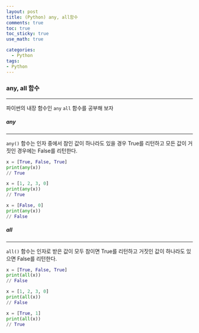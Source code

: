 ```yaml
---
layout: post
title: (Python) any, all함수
comments: true
toc: true
toc_sticky: true
use_math: true

categories:
  - Python
tags:
- Python
---
```


### any, all 함수
---

파이썬의 내장 함수인 `any` `all` 함수를 공부해 보자

##### any
---
`any()` 함수는 인자 중에서 참인 값이 하나라도 있을 경우 True를 리턴하고 모든 값이 거짓인 경우에는 False를 리턴한다.

```python
x = [True, False, True]
print(any(x))
// True

x = [1, 2, 3, 0]
print(any(x))
// True

x = [False, 0]
print(any(x))
// False
```

##### all
---
`all()` 함수는 인자로 받은 값이 모두 참이면 True를 리턴하고 거짓인 값이 하나라도 있으면 False를 리턴한다.

```python
x = [True, False, True]
print(all(x))
// False

x = [1, 2, 3, 0]
print(all(x))
// False

x = [True, 1]
print(all(x))
// True
```
